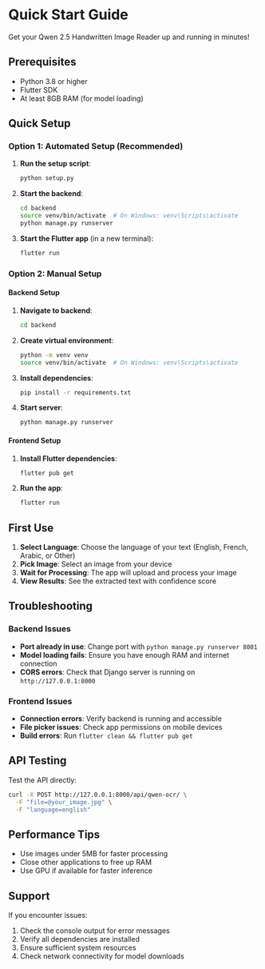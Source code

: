 # Quick Start Guide

Get your Qwen 2.5 Handwritten Image Reader up and running in minutes!

## Prerequisites

- Python 3.8 or higher
- Flutter SDK
- At least 8GB RAM (for model loading)

## Quick Setup

### Option 1: Automated Setup (Recommended)

1. **Run the setup script**:
   ```bash
   python setup.py
   ```

2. **Start the backend**:
   ```bash
   cd backend
   source venv/bin/activate  # On Windows: venv\Scripts\activate
   python manage.py runserver
   ```

3. **Start the Flutter app** (in a new terminal):
   ```bash
   flutter run
   ```

### Option 2: Manual Setup

#### Backend Setup

1. **Navigate to backend**:
   ```bash
   cd backend
   ```

2. **Create virtual environment**:
   ```bash
   python -m venv venv
   source venv/bin/activate  # On Windows: venv\Scripts\activate
   ```

3. **Install dependencies**:
   ```bash
   pip install -r requirements.txt
   ```

4. **Start server**:
   ```bash
   python manage.py runserver
   ```

#### Frontend Setup

1. **Install Flutter dependencies**:
   ```bash
   flutter pub get
   ```

2. **Run the app**:
   ```bash
   flutter run
   ```

## First Use

1. **Select Language**: Choose the language of your text (English, French, Arabic, or Other)
2. **Pick Image**: Select an image from your device
3. **Wait for Processing**: The app will upload and process your image
4. **View Results**: See the extracted text with confidence score

## Troubleshooting

### Backend Issues

- **Port already in use**: Change port with `python manage.py runserver 8001`
- **Model loading fails**: Ensure you have enough RAM and internet connection
- **CORS errors**: Check that Django server is running on `http://127.0.0.1:8000`

### Frontend Issues

- **Connection errors**: Verify backend is running and accessible
- **File picker issues**: Check app permissions on mobile devices
- **Build errors**: Run `flutter clean && flutter pub get`

## API Testing

Test the API directly:

```bash
curl -X POST http://127.0.0.1:8000/api/qwen-ocr/ \
  -F "file=@your_image.jpg" \
  -F "language=english"
```

## Performance Tips

- Use images under 5MB for faster processing
- Close other applications to free up RAM
- Use GPU if available for faster inference

## Support

If you encounter issues:
1. Check the console output for error messages
2. Verify all dependencies are installed
3. Ensure sufficient system resources
4. Check network connectivity for model downloads 
